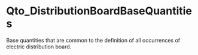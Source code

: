 # Qto_DistributionBoardBaseQuantities

Base quantities that are common to the definition of all occurrences of electric distribution board.
